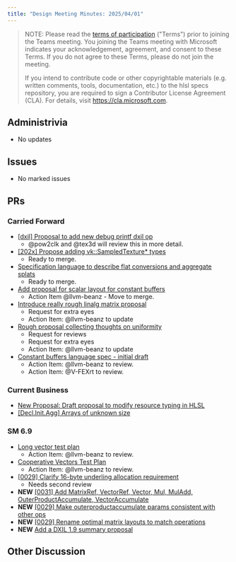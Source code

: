 ```yaml
---
title: "Design Meeting Minutes: 2025/04/01"
---
```


> NOTE: Please read the [terms of participation](DesignMeetingTerms.txt)
> ("Terms") prior to joining the Teams meeting.  You joining the Teams meeting
> with Microsoft indicates your acknowledgement, agreement, and consent to these
> Terms.  If you do not agree to these Terms, please do not join the meeting.
>
> If you intend to contribute code or other copyrightable materials (e.g.
> written comments, tools, documentation, etc.)  to the hlsl specs repository,
> you are required to sign a Contributor License Agreement (CLA).  For details,
> visit https://cla.microsoft.com.

## Administrivia
* No updates

## Issues
* No marked issues

## PRs

### Carried Forward

* [[dxil] Proposal to add new debug printf dxil op](https://github.com/microsoft/hlsl-specs/pull/324)
  * @pow2clk and @tex3d will review this in more detail.
* [[202x] Propose adding vk::SampledTexture* types](https://github.com/microsoft/hlsl-specs/pull/343)
  * Ready to merge.
* [Specification language to describe flat conversions and aggregate splats](https://github.com/microsoft/hlsl-specs/pull/358)
  * Ready to merge.
* [Add proposal for scalar layout for constant buffers](https://github.com/microsoft/hlsl-specs/pull/317)
  * Action Item @llvm-beanz - Move to merge.
* [Introduce really rough linalg matrix proposal](https://github.com/microsoft/hlsl-specs/pull/404)
  * Request for extra eyes
  * Action Item: @llvm-beanz to update
* [Rough proposal collecting thoughts on uniformity](https://github.com/microsoft/hlsl-specs/pull/405)
  * Request for reviews
  * Request for extra eyes
  * Action Item: @llvm-beanz to update
* [Constant buffers language spec - initial draft](https://github.com/microsoft/hlsl-specs/pull/419)
  * Action Item: @llvm-beanz to review.
  * Action Item: @V-FEXrt to review.

### Current Business
* [New Proposal: Draft proposal to modify resource typing in HLSL](https://github.com/microsoft/hlsl-specs/pull/461)
* [[Decl.Init.Agg] Arrays of unknown size](https://github.com/microsoft/hlsl-specs/pull/469)

### SM 6.9

* [Long vector test plan](https://github.com/microsoft/hlsl-specs/pull/421)
  * Action Item: @llvm-beanz to review.
* [Cooperative Vectors Test Plan](https://github.com/microsoft/hlsl-specs/pull/428)
  * Action Item: @llvm-beanz to review.
* [[0029] Clarify 16-byte underling allocation requirement](https://github.com/microsoft/hlsl-specs/pull/430)
  * Needs second review
* **NEW** [[0031] Add MatrixRef, VectorRef, Vector, Mul, MulAdd, OuterProductAccumulate, VectorAccumulate](https://github.com/microsoft/hlsl-specs/pull/451)
* **NEW** [[0029] Make outerproductaccumulate params consistent with other ops](https://github.com/microsoft/hlsl-specs/pull/465)
* **NEW** [[0029] Rename optimal matrix layouts to match operations](https://github.com/microsoft/hlsl-specs/pull/468)
* **NEW** [Add a DXIL 1.9 summary proposal](https://github.com/microsoft/hlsl-specs/pull/470)

## Other Discussion
